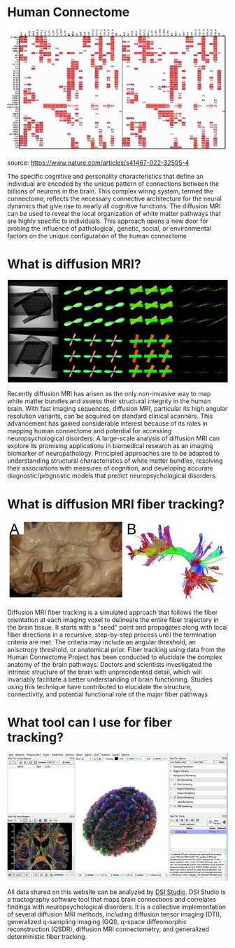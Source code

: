 # Human Connectome

![connectivity](/images/connectivity.png)

source: https://www.nature.com/articles/s41467-022-32595-4

The specific cognitive and personality characteristics that define an individual are encoded by the unique pattern of connections between the billions of neurons in the brain. This complex wiring system, termed the connectome, reflects the necessary connective architecture for the neural dynamics that give rise to nearly all cognitive functions. The diffusion MRI can be used to reveal the local organization of white matter pathways that are highly specific to individuals. This approach opens a new door for probing the influence of pathological, genetic, social, or environmental factors on the unique configuration of the human connectome	

# What is diffusion MRI?

![diffusion mri](/images/pone.0075747.g004.jpg)

Recently diffusion MRI has arisen as the only non-invasive way to map white matter bundles and assess their structural integrity in the human brain. With fast imaging sequences, diffusion MRI, particular its high angular resolution variants, can be acquired on standard clinical scanners. This advancement has gained considerable interest because of its roles in mapping human connectome and potential for accessing neuropsychological disorders. A large-scale analysis of diffusion MRI can explore its promising applications in biomedical research as an imaging biomarker of neuropathology. Principled approaches are to be adapted to understanding structural characteristics of white matter bundles, resolving their associations with measures of cognition, and developing accurate diagnostic/prognostic models that predict neuropsychological disorders.

# What is diffusion MRI fiber tracking?

![connectivity](/images/pone.0080713.g014.png)

Diffusion MRI fiber tracking is a simulated approach that follows the fiber orientation at each imaging voxel to delineate the entire fiber trajectory in the brain tissue. It starts with a "seed" point and propagates along with local fiber directions in a recursive, step-by-step process until the termination criteria are met. The criteria may include an angular threshold, an anisotropy threshold, or anatomical prior. Fiber tracking using data from the Human Connectome Project has been conducted to elucidate the complex anatomy of the brain pathways. Doctors and scientists investigated the intrinsic structure of the brain with unprecedented detail, which will invariably facilitate a better understanding of brain functioning. Studies using this technique have contributed to elucidate the structure, connectivity, and potential functional role of the major fiber pathways

# What tool can I use for fiber tracking?

![connectivity](/images/dsistudio.jpg)

All data shared on this website can be analyzed by [DSI Studio](http://dsi-studio.labsolver.org). DSI Studio is a tractography software tool that maps brain connections and correlates findings with neuropsychological disorders. It is a collective implementation of several diffusion MRI methods, including diffusion tensor imaging (DTI), generalized q-sampling imaging (GQI), q-space diffeomorphic reconstruction (QSDR), diffusion MRI connectometry, and generalized deterministic fiber tracking.
